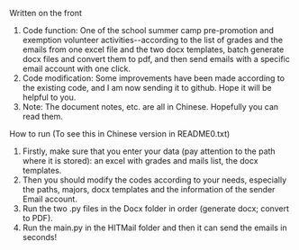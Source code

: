 Written on the front
1. Code function: One of the school summer camp pre-promotion and exemption volunteer activities--according to the list of grades and the emails from one excel file and the two docx templates, batch generate docx files and convert them to pdf, and then send emails with a specific email account with one click.
2. Code modification: Some improvements have been made according to the existing code, and I am now sending it to github. Hope it will be helpful to you.
3. Note: The document notes, etc. are all in Chinese. Hopefully you can read them.

How to run (To see this in Chinese version in README0.txt)
1. Firstly, make sure that you enter your data (pay attention to the path where it is stored): an excel with grades and mails list, the docx templates.
2. Then you should modify the codes according to your needs, especially the paths, majors, docx templates and the information of the sender Email account.
3. Run the two .py files in the Docx folder in order (generate docx; convert to PDF).
4. Run the main.py in the HITMail folder and then it can send the emails in seconds!
